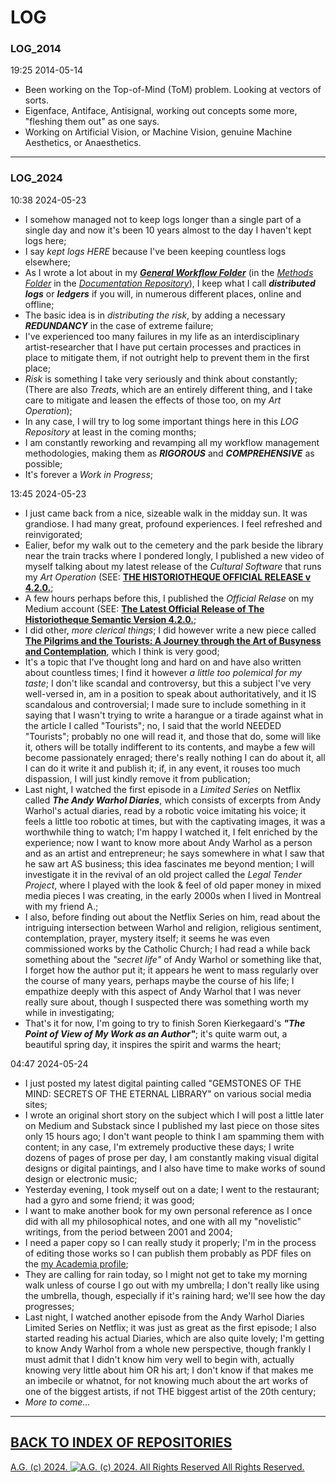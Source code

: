 LOG
===

### LOG_2014

19:25 2014-05-14

* Been working on the Top-of-Mind (ToM) problem. Looking at vectors of sorts.
* Eigenface, Antiface, Antisignal, working out concepts some more, "fleshing them out" as one says.
* Working on Artificial Vision, or Machine Vision, genuine Machine Aesthetics, or Anaesthetics.

- - - - - - -

### LOG_2024

10:38 2024-05-23

* I somehow managed not to keep logs longer than a single part of a single day and now it's been 10 years almost to the day I haven't kept logs here;
* I say *kept logs HERE* because I've been keeping countless logs elsewhere;
* As I wrote a lot about in my [__*General Workflow Folder*__](https://github.com/antiface/Documentation/tree/master/METHODS/GeneralWorkflow) (in the [*Methods Folder*](https://github.com/antiface/Documentation/tree/master/METHODS) in the [*Documentation Repository*](https://github.com/antiface/Documentation)), I keep what I call __*distributed logs*__ or __*ledgers*__ if you will, in numerous different places, online and offline;
* The basic idea is in *distributing the risk*, by adding a necessary __*REDUNDANCY*__ in the case of extreme failure;
* I've experienced too many failures in my life as an interdisciplinary artist-researcher that I have put certain processes and practices in place to mitigate them, if not outright help to prevent them in the first place;
* *Risk* is something I take very seriously and think about constantly; (There are also *Treats*, which are an entirely different thing, and I take care to mitigate and leasen the effects of those too, on my *Art Operation*);
* In any case, I will try to log some important things here in this *LOG Repository* at least in the coming months;
* I am constantly reworking and revamping all my workflow management methodologies, making them as __*RIGOROUS*__ and __*COMPREHENSIVE*__ as possible;
* It's forever a *Work in Progress*;

13:45 2024-05-23

* I just came back from a nice, sizeable walk in the midday sun. It was grandiose. I had many great, profound experiences. I feel refreshed and reinvigorated;
* Ealier, befor my walk out to the cemetery and the park beside the library near the train tracks where I pondered longly, I published a new video of myself talking about my latest release of the *Cultural Software* that runs my *Art Operation* (SEE: [__THE HISTORIOTHEQUE OFFICIAL RELEASE v 4.2.0.__](https://www.youtube.com/watch?v=v7XK3AsD0IA);
* A few hours perhaps before this, I published the *Official Relase* on my Medium account (SEE: [__The Latest Official Release of The Historiotheque Semantic Version 4.2.0.__](https://medium.com/historiotheque/the-latest-official-release-of-the-historiotheque-semantic-version-4-2-0-216f21e93a91);
* I did other, *more clerical things*; I did however write a new piece called [__The Pilgrims and the Tourists: A Journey through the Art of Busyness and Contemplation__](https://medium.com/the-painters-almanach/the-pilgrims-and-the-tourists-a-journey-through-the-art-of-busyness-and-contemplation-c30cd577c8ba), which I think is very good;
* It's a topic that I've thought long and hard on and have also written about countless times; I find it however *a little too polemical for my taste*; I don't like scandal and controversy, but this a subject I've very well-versed in, am in a position to speak about authoritatively, and it IS scandalous and controversial; I made sure to include something in it saying that I wasn't trying to write a harangue or a tirade against what in the article I called "Tourists"; no, I said that the world NEEDED "Tourists"; probably no one will read it, and those that do, some will like it, others will be totally indifferent to its contents, and maybe a few will become passionately enraged; there's really nothing I can do about it, all I can do it write it and publish it; if, in any event, it rouses too much dispassion, I will just kindly remove it from publication;
* Last night, I watched the first episode in a *Limited Series* on Netflix called __*The Andy Warhol Diaries*__, which consists of excerpts from Andy Warhol's actual diaries, read by a robotic voice imitating his voice; it feels a little too robotic at times, but with the captivating images, it was a worthwhile thing to watch; I'm happy I watched it, I felt enriched by the experience; now I want to know more about Andy Warhol as a person and as an artist and entrepreneur; he says somewhere in what I saw that he saw art AS business; this idea fascinates me beyond mention; I will investigate it in the revival of an old project called the *Legal Tender Project*, where I played with the look & feel of old paper money in mixed media pieces I was creating, in the early 2000s when I lived in Montreal with my friend A.;
* I also, before finding out about the Netflix Series on him, read about the intriguing intersection between Warhol and religion, religious sentiment, contemplation, prayer, mystery itself; it seems he was even commissioned works by the Catholic Church; I had read a while back something about the *"secret life"* of Andy Warhol or something like that, I forget how the author put it; it appears he went to mass regularly over the course of many years, perhaps maybe the course of his life; I empathize deeply with this aspect of Andy Warhol that I was never really sure about, though I suspected there was something worth my while in investigating;
* That's it for now, I'm going to try to finish Soren Kierkegaard's __*"The Point of View of My Work as an Author"*__; it's quite warm out, a beautiful spring day, it inspires the spirit and warms the heart;

04:47 2024-05-24
* I just posted my latest digital painting called "GEMSTONES OF THE MIND: SECRETS OF THE ETERNAL LIBRARY" on various social media sites;
* I wrote an original short story on the subject which I will post a little later on Medium and Substack since I published my last piece on those sites only 15 hours ago; I don't want people to think I am spamming them with content; in any case, I'm extremely productive these days; I write dozens of pages of prose per day, I am constantly making visual digital designs or digital paintings, and I also have time to make works of sound design or electronic music;
* Yesterday evening, I took myself out on a date; I went to the restaurant; had a gyro and some friend; it was good;
* I want to make another book for my own personal reference as I once did with all my philosophical notes, and one with all my "novelistic" writings, from the period between 2001 and 2004;
* I need a paper copy so I can really study it properly; I'm in the process of editing those works so I can publish them probably as PDF files on the [my Academia profile](https://independent.academia.edu/AlexGagnon);
* They are calling for rain today, so I might not get to take my morning walk unless of course I go out with my umbrella; I don't really like using the umbrella, though, especially if it's raining hard; we'll see how the day progresses;
* Last night, I watched another episode from the Andy Warhol Diaries Limited Series on Netflix; it was just as great as the first episode; I also started reading his actual Diaries, which are also quite lovely; I'm getting to know Andy Warhol from a whole new perspective, though frankly I must admit that I didn't know him very well to begin with, actually knowing very little about him OR his art; I don't know if that makes me an imbecile or whatnot, for not knowing much about the art works of one of the biggest artists, if not THE biggest artist of the 20th century;
* *More to come...*

- - - - - - -

## [BACK TO INDEX OF REPOSITORIES](https://github.com/antiface/Index)

[A.G. (c) 2024. ![A.G. (c) 2024. All Rights Reserved](https://historiotheque.files.wordpress.com/2016/11/ag_signature_official_2015_50px_cropped.jpg) All Rights Reserved.](http://alexgagnon.com)
